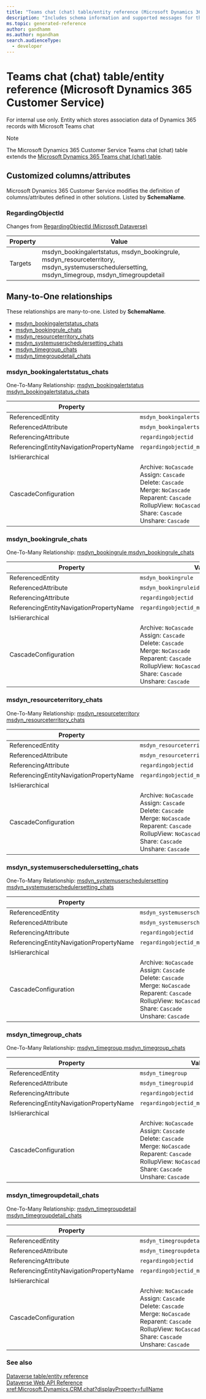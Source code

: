 ```yaml
---
title: "Teams chat (chat) table/entity reference (Microsoft Dynamics 365 Customer Service)"
description: "Includes schema information and supported messages for the Teams chat (chat) table/entity with Microsoft Dynamics 365 Customer Service."
ms.topic: generated-reference
author: gandhamm
ms.author: mgandham
search.audienceType: 
  - developer
---
```


# Teams chat (chat) table/entity reference (Microsoft Dynamics 365 Customer Service)

For internal use only. Entity which stores association data of Dynamics 365 records with Microsoft Teams chat

> [!NOTE]
> The Microsoft Dynamics 365 Customer Service Teams chat (chat) table extends the [Microsoft Dynamics 365 Teams chat (chat) table](/dynamics365/developer/reference/entities/chat).



## Customized columns/attributes

Microsoft Dynamics 365 Customer Service modifies the definition of columns/attributes defined in other solutions. Listed by **SchemaName**.

### <a name="BKMK_RegardingObjectId"></a> RegardingObjectId

Changes from [RegardingObjectId (Microsoft Dataverse)](/power-apps/developer/data-platform/reference/entities/chat#BKMK_RegardingObjectId)

|Property|Value|
|---|---|
|Targets|msdyn_bookingalertstatus, msdyn_bookingrule, msdyn_resourceterritory, msdyn_systemuserschedulersetting, msdyn_timegroup, msdyn_timegroupdetail|


## Many-to-One relationships

These relationships are many-to-one. Listed by **SchemaName**.

- [msdyn_bookingalertstatus_chats](#BKMK_msdyn_bookingalertstatus_chats)
- [msdyn_bookingrule_chats](#BKMK_msdyn_bookingrule_chats)
- [msdyn_resourceterritory_chats](#BKMK_msdyn_resourceterritory_chats)
- [msdyn_systemuserschedulersetting_chats](#BKMK_msdyn_systemuserschedulersetting_chats)
- [msdyn_timegroup_chats](#BKMK_msdyn_timegroup_chats)
- [msdyn_timegroupdetail_chats](#BKMK_msdyn_timegroupdetail_chats)

### <a name="BKMK_msdyn_bookingalertstatus_chats"></a> msdyn_bookingalertstatus_chats

One-To-Many Relationship: [msdyn_bookingalertstatus msdyn_bookingalertstatus_chats](msdyn_bookingalertstatus.md#BKMK_msdyn_bookingalertstatus_chats)

|Property|Value|
|---|---|
|ReferencedEntity|`msdyn_bookingalertstatus`|
|ReferencedAttribute|`msdyn_bookingalertstatusid`|
|ReferencingAttribute|`regardingobjectid`|
|ReferencingEntityNavigationPropertyName|`regardingobjectid_msdyn_bookingalertstatus_chat`|
|IsHierarchical||
|CascadeConfiguration|Archive: `NoCascade`<br />Assign: `Cascade`<br />Delete: `Cascade`<br />Merge: `NoCascade`<br />Reparent: `Cascade`<br />RollupView: `NoCascade`<br />Share: `Cascade`<br />Unshare: `Cascade`|

### <a name="BKMK_msdyn_bookingrule_chats"></a> msdyn_bookingrule_chats

One-To-Many Relationship: [msdyn_bookingrule msdyn_bookingrule_chats](msdyn_bookingrule.md#BKMK_msdyn_bookingrule_chats)

|Property|Value|
|---|---|
|ReferencedEntity|`msdyn_bookingrule`|
|ReferencedAttribute|`msdyn_bookingruleid`|
|ReferencingAttribute|`regardingobjectid`|
|ReferencingEntityNavigationPropertyName|`regardingobjectid_msdyn_bookingrule_chat`|
|IsHierarchical||
|CascadeConfiguration|Archive: `NoCascade`<br />Assign: `Cascade`<br />Delete: `Cascade`<br />Merge: `NoCascade`<br />Reparent: `Cascade`<br />RollupView: `NoCascade`<br />Share: `Cascade`<br />Unshare: `Cascade`|

### <a name="BKMK_msdyn_resourceterritory_chats"></a> msdyn_resourceterritory_chats

One-To-Many Relationship: [msdyn_resourceterritory msdyn_resourceterritory_chats](msdyn_resourceterritory.md#BKMK_msdyn_resourceterritory_chats)

|Property|Value|
|---|---|
|ReferencedEntity|`msdyn_resourceterritory`|
|ReferencedAttribute|`msdyn_resourceterritoryid`|
|ReferencingAttribute|`regardingobjectid`|
|ReferencingEntityNavigationPropertyName|`regardingobjectid_msdyn_resourceterritory_chat`|
|IsHierarchical||
|CascadeConfiguration|Archive: `NoCascade`<br />Assign: `Cascade`<br />Delete: `Cascade`<br />Merge: `NoCascade`<br />Reparent: `Cascade`<br />RollupView: `NoCascade`<br />Share: `Cascade`<br />Unshare: `Cascade`|

### <a name="BKMK_msdyn_systemuserschedulersetting_chats"></a> msdyn_systemuserschedulersetting_chats

One-To-Many Relationship: [msdyn_systemuserschedulersetting msdyn_systemuserschedulersetting_chats](msdyn_systemuserschedulersetting.md#BKMK_msdyn_systemuserschedulersetting_chats)

|Property|Value|
|---|---|
|ReferencedEntity|`msdyn_systemuserschedulersetting`|
|ReferencedAttribute|`msdyn_systemuserschedulersettingid`|
|ReferencingAttribute|`regardingobjectid`|
|ReferencingEntityNavigationPropertyName|`regardingobjectid_msdyn_systemuserschedulersetting_chat`|
|IsHierarchical||
|CascadeConfiguration|Archive: `NoCascade`<br />Assign: `Cascade`<br />Delete: `Cascade`<br />Merge: `NoCascade`<br />Reparent: `Cascade`<br />RollupView: `NoCascade`<br />Share: `Cascade`<br />Unshare: `Cascade`|

### <a name="BKMK_msdyn_timegroup_chats"></a> msdyn_timegroup_chats

One-To-Many Relationship: [msdyn_timegroup msdyn_timegroup_chats](msdyn_timegroup.md#BKMK_msdyn_timegroup_chats)

|Property|Value|
|---|---|
|ReferencedEntity|`msdyn_timegroup`|
|ReferencedAttribute|`msdyn_timegroupid`|
|ReferencingAttribute|`regardingobjectid`|
|ReferencingEntityNavigationPropertyName|`regardingobjectid_msdyn_timegroup_chat`|
|IsHierarchical||
|CascadeConfiguration|Archive: `NoCascade`<br />Assign: `Cascade`<br />Delete: `Cascade`<br />Merge: `NoCascade`<br />Reparent: `Cascade`<br />RollupView: `NoCascade`<br />Share: `Cascade`<br />Unshare: `Cascade`|

### <a name="BKMK_msdyn_timegroupdetail_chats"></a> msdyn_timegroupdetail_chats

One-To-Many Relationship: [msdyn_timegroupdetail msdyn_timegroupdetail_chats](msdyn_timegroupdetail.md#BKMK_msdyn_timegroupdetail_chats)

|Property|Value|
|---|---|
|ReferencedEntity|`msdyn_timegroupdetail`|
|ReferencedAttribute|`msdyn_timegroupdetailid`|
|ReferencingAttribute|`regardingobjectid`|
|ReferencingEntityNavigationPropertyName|`regardingobjectid_msdyn_timegroupdetail_chat`|
|IsHierarchical||
|CascadeConfiguration|Archive: `NoCascade`<br />Assign: `Cascade`<br />Delete: `Cascade`<br />Merge: `NoCascade`<br />Reparent: `Cascade`<br />RollupView: `NoCascade`<br />Share: `Cascade`<br />Unshare: `Cascade`|



### See also

[Dataverse table/entity reference](/power-apps/developer/data-platform/reference/about-entity-reference)  
[Dataverse Web API Reference](/power-apps/developer/data-platform/webapi/reference/about)   
<xref:Microsoft.Dynamics.CRM.chat?displayProperty=fullName>
